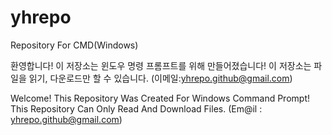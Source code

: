 # yhrepo
Repository For CMD(Windows)

환영합니다!
이 저장소는 윈도우 명령 프롬프트를 위해 만들어졌습니다!
이 저장소는 파일을 읽기, 다운로드만 할 수 있습니다.
(이메일:yhrepo.github@gmail.com)


Welcome!
This Repository Was Created For Windows Command Prompt!
This Repository Can Only Read And Download Files.
(Em@il : yhrepo.github@gmail.com)

